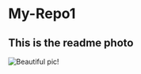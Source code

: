 # My-Repo1
## This is the readme photo

![Beautiful pic!](![image](https://user-images.githubusercontent.com/121493339/210087968-efd69112-4629-4d99-98a5-40aa2c033f7c.png) "picture from canada")
